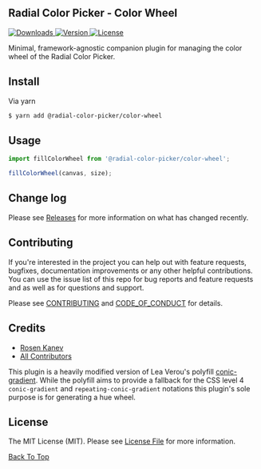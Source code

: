## Radial Color Picker - Color Wheel

<p>
    <a href="https://www.npmjs.com/package/@radial-color-picker/color-wheel">
        <img src="https://img.shields.io/npm/dt/@radial-color-picker/color-wheel.svg" alt="Downloads">
    </a>
    <a href="https://www.npmjs.com/package/@radial-color-picker/color-wheel">
        <img src="https://img.shields.io/npm/v/@radial-color-picker/color-wheel.svg" alt="Version">
    </a>
    <a href="https://www.npmjs.com/package/@radial-color-picker/color-wheel">
        <img src="https://img.shields.io/npm/l/@radial-color-picker/color-wheel.svg" alt="License">
    </a>
</p>

Minimal, framework-agnostic companion plugin for managing the color wheel of the Radial Color Picker.

## Install

Via yarn

```bash
$ yarn add @radial-color-picker/color-wheel
```

## Usage

```js
import fillColorWheel from '@radial-color-picker/color-wheel';

fillColorWheel(canvas, size);
```

## Change log

Please see [Releases][link-releases] for more information on what has changed recently.

## Contributing

If you're interested in the project you can help out with feature requests, bugfixes, documentation improvements or any other helpful contributions. You can use the issue list of this repo for bug reports and feature requests and as well as for questions and support.

Please see [CONTRIBUTING](CONTRIBUTING.md) and [CODE_OF_CONDUCT](CODE_OF_CONDUCT.md) for details.

## Credits

- [Rosen Kanev][link-author]
- [All Contributors][link-contributors]

This plugin is a heavily modified version of Lea Verou's polyfill [conic-gradient][link-conic-gradient]. While the polyfill aims to provide a fallback for the CSS level 4 `conic-gradient` and `repeating-conic-gradient` notations this plugin's sole purpose is for generating a hue wheel.

## License

The MIT License (MIT). Please see [License File](LICENSE) for more information.

[Back To Top](#user-content-radial-color-picker---color-wheel)

[link-conic-gradient]: https://github.com/leaverou/conic-gradient
[link-author]: https://github.com/rkunev
[link-contributors]: ../../contributors
[link-releases]: ../../releases
